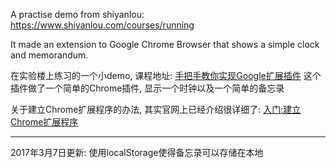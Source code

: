 A practise demo from shiyanlou:
https://www.shiyanlou.com/courses/running

It made an extension to Google Chrome Browser that shows a simple clock and memorandum.

在实验楼上练习的一个小demo, 课程地址:
<a href="https://www.shiyanlou.com/courses/running">手把手教你实现Google扩展插件</a>
这个插件做了一个简单的Chrome插件, 显示一个时钟以及一个简单的备忘录

关于建立Chrome扩展程序的办法, 其实官网上已经介绍很详细了:
<a href="https://crxdoc-zh.appspot.com/extensions/getstarted">入门:建立Chrome扩展程序</a>

*******************************
2017年3月7日更新:
使用localStorage使得备忘录可以存储在本地